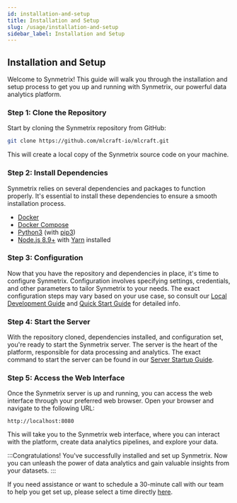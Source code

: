 ```yaml
---
id: installation-and-setup
title: Installation and Setup
slug: /usage/installation-and-setup
sidebar_label: Installation and Setup
---
```


## Installation and Setup

Welcome to Synmetrix! This guide will walk you through the installation and setup process to get you up and running with Synmetrix, our powerful data analytics platform.

### Step 1: Clone the Repository

Start by cloning the Synmetrix repository from GitHub:

```bash
git clone https://github.com/mlcraft-io/mlcraft.git
```

This will create a local copy of the Synmetrix source code on your machine.

### Step 2: Install Dependencies

Synmetrix relies on several dependencies and packages to function properly. It's essential to install these dependencies to ensure a smooth installation process.

- [Docker](https://docs.docker.com/install)
- [Docker Compose](https://docs.docker.com/compose/install)
- [Python3](https://www.python.org/downloads/) (with [pip3](https://pip.pypa.io/en/stable/installing/))
- [Node.js 8.9+](https://nodejs.org/en/download/) with [Yarn](https://classic.yarnpkg.com/en/docs/install) installed

### Step 3: Configuration

Now that you have the repository and dependencies in place, it's time to configure Synmetrix. Configuration involves specifying settings, credentials, and other parameters to tailor Synmetrix to your needs. The exact configuration steps may vary based on your use case, so consult our [Local Development Guide](/docs/development/local-development/index.md) and [Quick Start Guide](docs/quickstart/index.mdx) for detailed info.

### Step 4: Start the Server

With the repository cloned, dependencies installed, and configuration set, you're ready to start the Synmetrix server. The server is the heart of the platform, responsible for data processing and analytics. The exact command to start the server can be found in our [Server Startup Guide](https://docs.synmetrix.io/installation/server-startup).

### Step 5: Access the Web Interface

Once the Synmetrix server is up and running, you can access the web interface through your preferred web browser. Open your browser and navigate to the following URL:

```text
http://localhost:8080
```

This will take you to the Synmetrix web interface, where you can interact with the platform, create data analytics pipelines, and explore your data.

:::Congratulations!
You've successfully installed and set up Synmetrix. Now you can unleash the power of data analytics and gain valuable insights from your datasets.
:::


If you need assistance or want to schedule a 30-minute call with our team to help you get set up, please select a time directly [here](https://cal.com/synmetrix/30min).